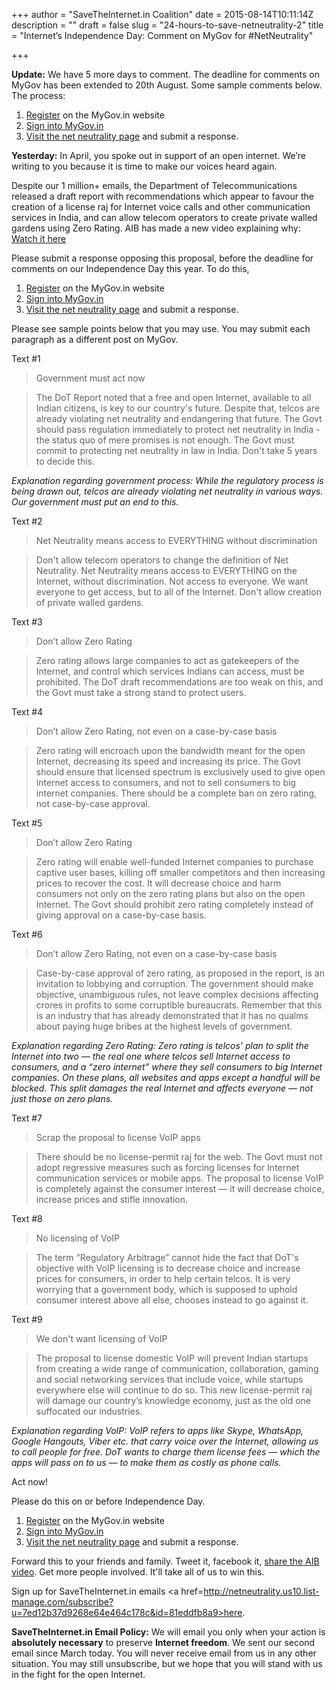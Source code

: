 +++
author = "SaveTheInternet.in Coalition"
date = 2015-08-14T10:11:14Z
description = ""
draft = false
slug = "24-hours-to-save-netneutrality-2"
title = "Internet’s Independence Day: Comment on MyGov for #NetNeutrality"

+++


**Update:** We have 5 more days to comment. The deadline for comments on MyGov has been extended to 20th August. Some sample comments below. The process:

1. <a href=https://mygov.in/user/register/ target=_blank>Register</a> on the MyGov.in website
2. <a href=https://mygov.in/user/login/ target=_blank>Sign into MyGov.in</a>
3. <a href=https://mygov.in/group-issue/give-your-comments-or-suggestions-recommendations-committee-net-neutrality/>Visit the net neutrality page</a> and submit a response.

**Yesterday:** In April, you spoke out in support of an open internet. We’re writing to you because it is time to make our voices heard again. 

Despite our 1 million+ emails, the Department of Telecommunications released a draft report with recommendations which appear to favour the creation of a license raj  for Internet voice calls and other communication services in India, and can allow telecom operators to create private walled gardens using Zero Rating. AIB has made a new video explaining why: <a href=https://youtu.be/W0w_YhZUYeA target=_blank>Watch it here</a>

Please submit a response opposing this proposal, before the deadline for comments on our Independence Day this year. To do this, 

1. <a href=https://mygov.in/user/register/ target=_blank>Register</a> on the MyGov.in website
2. <a href=https://mygov.in/user/login/ target=_blank>Sign into MyGov.in</a>
3. <a href=https://mygov.in/group-issue/give-your-comments-or-suggestions-recommendations-committee-net-neutrality/>Visit the net neutrality page</a> and submit a response.

Please see sample points below that you may use. You may submit each paragraph as a different post on MyGov.

Text #1

> Government must act now

>The DoT  Report noted that a free and open Internet, available to all Indian citizens, is key to our country's future. Despite that, telcos are already violating net neutrality and endangering that future. The Govt should pass regulation immediately to protect net neutrality in India - the status quo of mere promises is not enough. The Govt must commit to protecting net neutrality in law in India. Don't take 5 years to decide this.

*Explanation regarding government process: While the regulatory process is being drawn out, telcos are already violating net neutrality in various ways. Our government must put an end to this.*

Text #2
> Net Neutrality means access to EVERYTHING without discrimination

>Don't allow telecom operators to change the definition of Net Neutrality. Net Neutrality means access to EVERYTHING on the Internet, without discrimination. Not access to everyone. We want everyone to get access, but to all of the Internet. Don't allow creation of private walled gardens.

Text #3

> Don’t allow Zero Rating

>Zero rating allows large companies to act as gatekeepers of the Internet, and control which services Indians can access, must be prohibited. The DoT draft recommendations are too weak on this, and the Govt must take a strong stand to protect users.

Text #4

>Don’t allow Zero Rating, not even on a case-by-case basis

>Zero rating will encroach upon the bandwidth meant for the open Internet, decreasing its speed and increasing its price. The Govt should ensure that licensed spectrum is exclusively used to give open internet access to consumers, and not to sell consumers to big internet companies. There should be a complete ban on zero rating, not case-by-case approval.

Text #5

>Don’t allow Zero Rating

>Zero rating will enable well-funded Internet companies to purchase captive user bases, killing off smaller competitors and then increasing prices to recover the cost. It will decrease choice and harm consumers not only on the zero rating plans but also on the open Internet. The Govt should prohibit zero rating completely instead of giving approval on a case-by-case basis.

Text #6

>Don’t allow Zero Rating, not even on a case-by-case basis

>Case-by-case approval of zero rating, as proposed in the report, is an invitation to lobbying and corruption. The government should make objective, unambiguous rules, not leave complex decisions affecting crores in profits to some corruptible bureaucrats. Remember that this is an industry that has already demonstrated that it has no qualms about paying huge bribes at the highest levels of government.

*Explanation regarding Zero Rating: Zero rating is telcos’ plan to split the Internet into two — the real one where telcos sell Internet access to consumers, and a “zero internet” where they sell consumers to big Internet companies. On these plans, all websites and apps except a handful will be blocked. This split damages the real Internet and affects everyone — not just those on zero plans.*

Text #7

>Scrap the proposal to license VoIP apps

>There should be no license-permit raj for the web. The Govt must not adopt regressive measures such as forcing licenses for Internet communication services or mobile apps. The proposal to license VoIP is completely against the consumer interest — it will decrease choice, increase prices and stifle innovation.

Text #8

>No licensing of VoIP

>The term “Regulatory Arbitrage” cannot hide the fact that DoT's objective with VoIP licensing is to decrease choice and increase prices for consumers, in order to help certain telcos. It is very worrying that a government body, which is supposed to uphold consumer interest above all else, chooses instead to go against it.

Text #9

>We don't want licensing of VoIP

> The proposal to license domestic VoIP will prevent Indian startups from creating a wide range of communication, collaboration, gaming and social networking services that include voice, while startups everywhere else will continue to do so. This new license-permit raj will damage our country’s knowledge economy, just as the old one suffocated our industries.

*Explanation regarding VoIP: VoIP refers to apps like Skype, WhatsApp, Google Hangouts, Viber etc. that carry voice over the Internet, allowing us to call people for free. DoT wants to charge them license fees — which the apps will pass on to us — to make them as costly as phone calls.*

Act now!

Please do this on or before Independence Day.

1. <a href=https://mygov.in/user/register/ target=_blank>Register</a> on the MyGov.in website
2. <a href=https://mygov.in/user/login/ target=_blank>Sign into MyGov.in</a>
3. <a href=https://mygov.in/group-issue/give-your-comments-or-suggestions-recommendations-committee-net-neutrality/>Visit the net neutrality page</a> and submit a response.

Forward this to your friends and family. Tweet it, facebook it, <a href=https://youtu.be/W0w_YhZUYeA target=_blank>share the AIB video</a>. Get more people involved. It'll take all of us to win this. 

Sign up for SaveTheInternet.in emails <a href=http://netneutrality.us10.list-manage.com/subscribe?u=7ed12b37d9268e64e464c178c&id=81eddfb8a9>here</a>.

**SaveTheInternet.in Email Policy:** We will email you only when your action is **absolutely necessary** to preserve **Internet freedom**. We sent our second email since March today. You will never receive email from us in any other situation. You may still unsubscribe, but we hope that you will stand with us in the fight for the open Internet.

